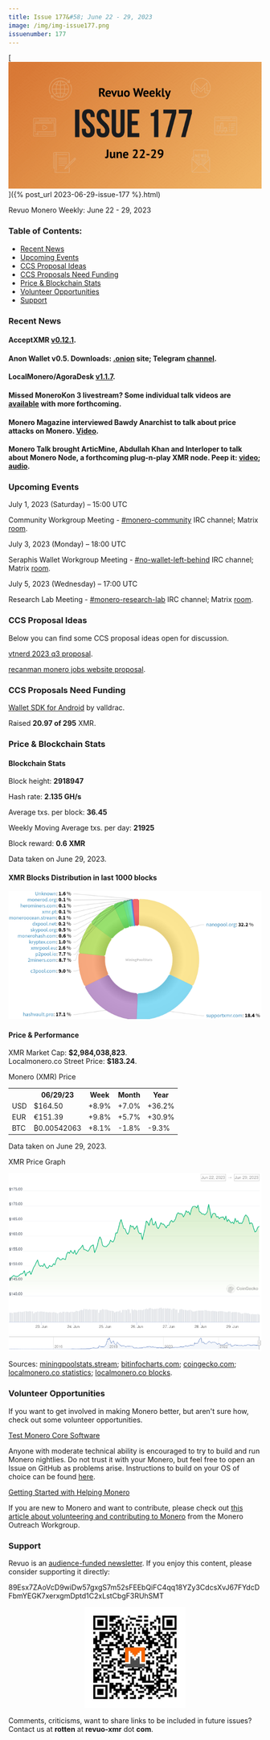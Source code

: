 ```yaml
---
title: Issue 177&#58; June 22 - 29, 2023
image: /img/img-issue177.png
issuenumber: 177
---
```

[<img src="/img/img-issue177.png" alt="Revuo Monero Weekly #177 Slide" class="img-lead">]({% post_url 2023-06-29-issue-177 %}.html)

<p class="text-lead">Revuo Monero Weekly: June 22 - 29, 2023</p>
<!--more-->

<h3>Table of Contents:</h3>
<ul class="contents">
    <li><a href="#news">Recent News</a></li>
    <li><a href="#events">Upcoming Events</a></li>
    <li><a href="#ideas">CCS Proposal Ideas</a></li>
    <li><a href="#proposals">CCS Proposals Need Funding</a></li>
    <li><a href="#stats">Price & Blockchain Stats</a></li>
    <li><a href="#volunteer">Volunteer Opportunities</a></li>
    <li><a href="#support">Support</a></li>
</ul>

<h3 id="news">Recent News</h3>

<div class="newsbyte">
    <h4>AcceptXMR <a href="https://github.com/busyboredom/acceptxmr/releases/tag/v0.12.1" target="_blank">v0.12.1</a>.</h4>
</div>

<div class="newsbyte">
    <h4>Anon Wallet v0.5. Downloads: <a href="http://anonero5wmhraxqsvzq2ncgptq6gq45qoto6fnkfwughfl4gbt44swad.onion" target="_blank">.onion</a> site; Telegram <a href="https://t.me/anoneroapks" target="_blank">channel</a>.</h4>
</div>

<div class="newsbyte">
    <h4>LocalMonero/AgoraDesk <a href="https://github.com/AgoraDesk-LocalMonero/agoradesk-app-foss/releases/tag/v1.1.7" target="_blank">v1.1.7</a>.</h4>
</div>

<div class="newsbyte">
    <h4>Missed MoneroKon 3 livestream? Some individual talk videos are <a href="https://piped.adminforge.de/playlist?list=PLsSYUeVwrHBnhmKicJpbbFMyKRTU0a7AO" target="_blank">available</a> with more forthcoming.</h4>
</div>

<div class="newsbyte">
    <h4>Monero Magazine interviewed Bawdy Anarchist to talk about price attacks on Monero. <a href="https://piped.adminforge.de/watch?v=Hjpf4TlT9Uw" target="_blank">Video</a>.</h4>
</div>

<div class="newsbyte">
    <h4>Monero Talk brought ArticMine, Abdullah Khan and Interloper to talk about Monero Node, a forthcoming plug-n-play XMR node. Peep it: <a href="https://piped.adminforge.de/watch?v=ejh2Hgks74I" target="_blank">video</a>; <a href="https://www.monerotalk.live/monero-nodo-a-plug-play-monero-node-device-with-articmine-abdullah-khan-and-interloper-brindel" target="_blank">audio</a>.</h4>
</div>

<h3 id="events">Upcoming Events</h3>

<div class="event">
    <p class="date" markdown="1">July 1, 2023 (Saturday) – 15:00 UTC</p>
    <p markdown="1">Community Workgroup Meeting - <a href="irc://irc.libera.chat/#monero-community" target="_blank">#monero-community</a> IRC channel; Matrix <a href="https://matrix.to/#/#monero-community:monero.social" target="_blank">room</a>.</p>
</div>

<div class="event">
    <p class="date" markdown="1">July 3, 2023 (Monday) – 18:00 UTC</p>
    <p markdown="1">Seraphis Wallet Workgroup Meeting - <a href="irc://irc.libera.chat/#no-wallet-left-behind" target="_blank">#no-wallet-left-behind</a> IRC channel; Matrix <a href="https://matrix.to/#/#no-wallet-left-behind:monero.social" target="_blank">room</a>.</p>
</div>

<div class="event">
    <p class="date" markdown="1">July 5, 2023 (Wednesday) – 17:00 UTC</p>
    <p markdown="1">Research Lab Meeting - <a href="irc://irc.libera.chat/#monero-research-lab" target="_blank">#monero-research-lab</a> IRC channel; Matrix <a href="https://matrix.to/#/#monero-research-lab:monero.social" target="_blank">room</a>.</p>
</div>

<h3 id="ideas">CCS Proposal Ideas</h3>

<p>Below you can find some CCS proposal ideas open for discussion.</p>

<div class="proposal">
<p><a href="https://repo.getmonero.org/monero-project/ccs-proposals/-/merge_requests/391" target="_blank">vtnerd 2023 q3 proposal</a>.</p>
</div>

<div class="proposal">
<p><a href="https://repo.getmonero.org/monero-project/ccs-proposals/-/merge_requests/395" target="_blank">recanman monero jobs website proposal</a>.</p>
</div>

<h3 id="proposals">CCS Proposals Need Funding</h3>

<div class="proposal">
    <p><a href="https://ccs.getmonero.org/proposals/vd-wallet-sdk-android.html" target="_blank">Wallet SDK for Android</a> by valldrac.</p>
    <p>Raised <b>20.97 of 295</b> XMR.</p>
</div>

<h3 id="stats">Price & Blockchain Stats</h3>

<h4 class="stat">Blockchain Stats</h4>

<div class="bcstats">
    <p>Block height: <b>2918947</b></p>
    <p>Hash rate: <b>2.135 GH/s</b></p>
    <p>Average txs. per block: <b>36.45</b></p>
    <p>Weekly Moving Average txs. per day: <b>21925</b></p>
    <p>Block reward: <b>0.6 XMR</b></p>
</div>
<p class="note">Data taken on June 29, 2023.</p>

<h4 class="stat">XMR Blocks Distribution in last 1000 blocks</h4>
<p><img src="/img/hashrate-pool-distribution-0629.png" alt="Hashrate Pool Distribution Pie Chart"/></p>

<h4 class="stat" id="price-stat">Price & Performance</h4>

<div class="price-intro">XMR Market Cap: <b>$2,984,038,823</b>.<br/>Localmonero.co Street Price: <b>$183.24</b>.</div>

<p class="table-title">Monero (XMR) Price</p>
<table class="price-table">
  <tr class="row1">
    <th></th>
    <th>06/29/23</th>
    <th>Week</th>
    <th>Month</th>
    <th>Year</th>
  </tr>
  <tr>
    <td data-th="XMR to">USD</td>
    <td data-th="06/29/23">$164.50</td>
    <td data-th="Week" class="green">+8.9%</td>
    <td data-th="Month" class="green">+7.0%</td>
    <td data-th="Year" class="green">+36.2%</td>
  </tr>
  <tr class="row3">
    <td data-th="XMR to">EUR</td>
    <td data-th="06/29/23">€151.39</td>
    <td data-th="Week" class="green">+9.8%</td>
    <td data-th="Month" class="green">+5.7%</td>
    <td data-th="Year" class="green">+30.9%</td>
  </tr>
  <tr>
    <td data-th="XMR to">BTC</td>
    <td data-th="06/29/23">₿0.00542063</td>
    <td data-th="Week" class="green">+8.1%</td>
    <td data-th="Month" class="red">-1.8%</td>
    <td data-th="Year" class="red">-9.3%</td>
  </tr>
</table>
<p class="note">Data taken on June 29, 2023.</p>

<p class="table-title">XMR Price Graph</p>

![XMR Price Graph 06/22/23-06/29/23](/img/weekly-chart-0629.png "XMR Price Graph 06/22/23-06/29/23")

Sources: <a href="https://miningpoolstats.stream/monero" target="_blank">miningpoolstats.stream</a>; <a href="https://bitinfocharts.com/monero/" target="_blank">bitinfocharts.com</a>; <a href="https://www.coingecko.com/en/coins/monero" target="_blank">coingecko.com</a>; <a href="https://localmonero.co/statistics" target="_blank">localmonero.co statistics</a>; <a href="https://localmonero.co/blocks" target="_blank">localmonero.co blocks</a>.

<h3 id="volunteer">Volunteer Opportunities</h3>

<p>If you want to get involved in making Monero better, but aren't sure how, check out some volunteer opportunities.</p>

<div class="newsbyte">
    <p class="date"><a href="https://github.com/monero-project/monero" target="_blank">Test Monero Core Software</a></p>
    <p>Anyone with moderate technical ability is encouraged to try to build and run Monero nightlies. Do not trust it with your Monero, but feel free to open an Issue on GitHub as problems arise. Instructions to build on your OS of choice can be found <a href="https://github.com/monero-project/monero#compiling-monero-from-source" target="_blank">here</a>. </p>
</div>

<div class="newsbyte">
    <p class="date"><a href="https://github.com/monero-project/monero" target="_blank">Getting Started with Helping Monero</a></p>
    <p>If you are new to Monero and want to contribute, please check out <a href="https://www.monerooutreach.org/stories/getting-started-helping-monero.php" target="_blank">this article about volunteering and contributing to Monero</a> from the Monero Outreach Workgroup. </p>
</div>

<h3 id="support">Support</h3>

<p markdown="1">Revuo is an <a href="https://revuo-xmr.com/support/">audience-funded newsletter</a>. If you enjoy this content, please consider supporting it directly:</p>

<p class="address" markdown="1">89Esx7ZAoVcD9wiDw57gxgS7m52sFEEbQiFC4qq18YZy3CdcsXvJ67FYdcDFbmYEGK7xerxgmDptd1C2xLstCbgF3RUhSMT</p>

<p><center><a href="monero:89Esx7ZAoVcD9wiDw57gxgS7m52sFEEbQiFC4qq18YZy3CdcsXvJ67FYdcDFbmYEGK7xerxgmDptd1C2xLstCbgF3RUhSMT" class="qr"><img src="/img/donate-monero.jpg" style="max-width: 200px;"/></a></center></p>

Comments, criticisms, want to share links to be included in future issues? Contact us at **rotten** at **revuo-xmr** dot **com**.
